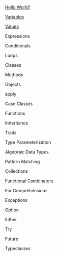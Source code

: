 [Hello World!](examples/hello_world)

[Variables](examples/variables)

[Values](examples/values)

Expressions

Conditionals

Loops

Classes

Methods

Objects

apply

Case Classes

Functions

Inheritance

Traits

Type Parameterization

Algebraic Data Types

Pattern Matching

Collections

Functional Combinators

For Comprehensions

Exceptions

Option

Either

Try

Future

Typeclasses
